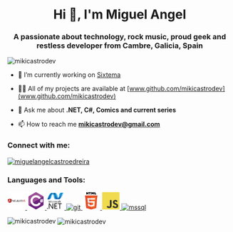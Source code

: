 <h1 align="center">Hi 👋, I'm Miguel Angel</h1>
<h3 align="center">A passionate about technology, rock music, proud geek and restless developer from Cambre, Galicia, Spain</h3>

<p align="left"> <img src="https://komarev.com/ghpvc/?username=mikicastrodev&label=Profile%20views&color=0e75b6&style=flat" alt="mikicastrodev" /> </p>

- 🔭 I’m currently working on [Sixtema](https://sixtema.es/)

- 👨‍💻 All of my projects are available at [www.github.com/mikicastrodev](www.github.com/mikicastrodev)

- 💬 Ask me about **.NET, C#, Comics and current series**

- 📫 How to reach me **mikicastrodev@gmail.com**

<h3 align="left">Connect with me:</h3>
<p align="left">
<a href="https://linkedin.com/in/miguelangelcastroedreira" target="blank"><img align="center" src="https://raw.githubusercontent.com/rahuldkjain/github-profile-readme-generator/master/src/images/icons/Social/linked-in-alt.svg" alt="miguelangelcastroedreira" height="30" width="40" /></a>
</p>

<h3 align="left">Languages and Tools:</h3>
<p align="left"> <a href="https://angular.io" target="_blank" rel="noreferrer"> <img src="https://raw.githubusercontent.com/devicons/devicon/master/icons/angularjs/angularjs-original-wordmark.svg" alt="angularjs" width="40" height="40"/> </a> <a href="https://www.w3schools.com/cs/" target="_blank" rel="noreferrer"> <img src="https://raw.githubusercontent.com/devicons/devicon/master/icons/csharp/csharp-original.svg" alt="csharp" width="40" height="40"/> </a> <a href="https://dotnet.microsoft.com/" target="_blank" rel="noreferrer"> <img src="https://raw.githubusercontent.com/devicons/devicon/master/icons/dot-net/dot-net-original-wordmark.svg" alt="dotnet" width="40" height="40"/> </a><a href="https://git-scm.com/" target="_blank" rel="noreferrer"> <img src="https://www.vectorlogo.zone/logos/git-scm/git-scm-icon.svg" alt="git" width="40" height="40"/> </a> <a href="https://www.w3.org/html/" target="_blank" rel="noreferrer"> <img src="https://raw.githubusercontent.com/devicons/devicon/master/icons/html5/html5-original-wordmark.svg" alt="html5" width="40" height="40"/> </a> <a href="https://developer.mozilla.org/en-US/docs/Web/JavaScript" target="_blank" rel="noreferrer"> <img src="https://raw.githubusercontent.com/devicons/devicon/master/icons/javascript/javascript-original.svg" alt="javascript" width="40" height="40"/> </a> <a href="https://www.microsoft.com/en-us/sql-server" target="_blank" rel="noreferrer"> <img src="https://www.svgrepo.com/show/303229/microsoft-sql-server-logo.svg" alt="mssql" width="40" height="40"/> </a></p>

<p><img align="left" src="https://github-readme-stats.vercel.app/api/top-langs?username=mikicastrodev&show_icons=true&locale=en&layout=compact" alt="mikicastrodev" /></p>

<p>&nbsp;<img align="center" src="https://github-readme-stats.vercel.app/api?username=mikicastrodev&show_icons=true&locale=en" alt="mikicastrodev" /></p>
